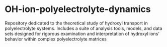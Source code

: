 # OH-ion-polyelectrolyte-dynamics
Repository dedicated to the theoretical study of hydroxyl transport in polyelectrolyte systems. Includes a suite of analysis tools, models, and data sets designed for rigorous examination and interpretation of hydroxyl ions' behavior within complex polyelectrolyte matrices
